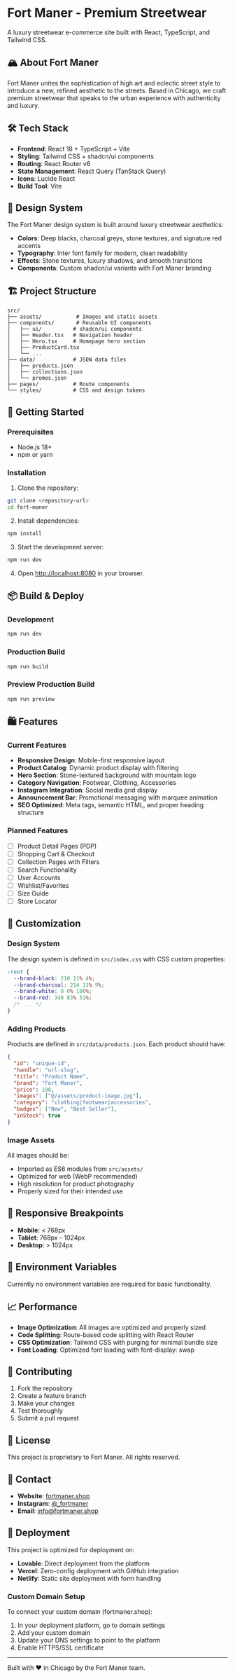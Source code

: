 # Fort Maner - Premium Streetwear

A luxury streetwear e-commerce site built with React, TypeScript, and Tailwind CSS.

## 🏔️ About Fort Maner

Fort Maner unites the sophistication of high art and eclectic street style to introduce a new, refined aesthetic to the streets. Based in Chicago, we craft premium streetwear that speaks to the urban experience with authenticity and luxury.

## 🛠️ Tech Stack

- **Frontend**: React 18 + TypeScript + Vite
- **Styling**: Tailwind CSS + shadcn/ui components
- **Routing**: React Router v6
- **State Management**: React Query (TanStack Query)
- **Icons**: Lucide React
- **Build Tool**: Vite

## 🎨 Design System

The Fort Maner design system is built around luxury streetwear aesthetics:

- **Colors**: Deep blacks, charcoal greys, stone textures, and signature red accents
- **Typography**: Inter font family for modern, clean readability
- **Effects**: Stone textures, luxury shadows, and smooth transitions
- **Components**: Custom shadcn/ui variants with Fort Maner branding

## 🏗️ Project Structure

```
src/
├── assets/           # Images and static assets
├── components/       # Reusable UI components
│   ├── ui/          # shadcn/ui components
│   ├── Header.tsx   # Navigation header
│   ├── Hero.tsx     # Homepage hero section
│   ├── ProductCard.tsx
│   └── ...
├── data/            # JSON data files
│   ├── products.json
│   ├── collections.json
│   └── promos.json
├── pages/           # Route components
└── styles/          # CSS and design tokens
```

## 🚀 Getting Started

### Prerequisites

- Node.js 18+ 
- npm or yarn

### Installation

1. Clone the repository:
```bash
git clone <repository-url>
cd fort-maner
```

2. Install dependencies:
```bash
npm install
```

3. Start the development server:
```bash
npm run dev
```

4. Open [http://localhost:8080](http://localhost:8080) in your browser.

## 📦 Build & Deploy

### Development
```bash
npm run dev
```

### Production Build
```bash
npm run build
```

### Preview Production Build
```bash
npm run preview
```

## 🛍️ Features

### Current Features
- **Responsive Design**: Mobile-first responsive layout
- **Product Catalog**: Dynamic product display with filtering
- **Hero Section**: Stone-textured background with mountain logo
- **Category Navigation**: Footwear, Clothing, Accessories
- **Instagram Integration**: Social media grid display
- **Announcement Bar**: Promotional messaging with marquee animation
- **SEO Optimized**: Meta tags, semantic HTML, and proper heading structure

### Planned Features
- [ ] Product Detail Pages (PDP)
- [ ] Shopping Cart & Checkout
- [ ] Collection Pages with Filters
- [ ] Search Functionality
- [ ] User Accounts
- [ ] Wishlist/Favorites
- [ ] Size Guide
- [ ] Store Locator

## 🎨 Customization

### Design System

The design system is defined in `src/index.css` with CSS custom properties:

```css
:root {
  --brand-black: 210 11% 4%;
  --brand-charcoal: 214 11% 9%;
  --brand-white: 0 0% 100%;
  --brand-red: 348 83% 51%;
  /* ... */
}
```

### Adding Products

Products are defined in `src/data/products.json`. Each product should have:

```json
{
  "id": "unique-id",
  "handle": "url-slug",
  "title": "Product Name",
  "brand": "Fort Maner",
  "price": 100,
  "images": ["@/assets/product-image.jpg"],
  "category": "clothing|footwear|accessories",
  "badges": ["New", "Best Seller"],
  "inStock": true
}
```

### Image Assets

All images should be:
- Imported as ES6 modules from `src/assets/`
- Optimized for web (WebP recommended)
- High resolution for product photography
- Properly sized for their intended use

## 📱 Responsive Breakpoints

- **Mobile**: < 768px
- **Tablet**: 768px - 1024px  
- **Desktop**: > 1024px

## 🔧 Environment Variables

Currently no environment variables are required for basic functionality.

## 📈 Performance

- **Image Optimization**: All images are optimized and properly sized
- **Code Splitting**: Route-based code splitting with React Router
- **CSS Optimization**: Tailwind CSS with purging for minimal bundle size
- **Font Loading**: Optimized font loading with font-display: swap

## 🤝 Contributing

1. Fork the repository
2. Create a feature branch
3. Make your changes
4. Test thoroughly
5. Submit a pull request

## 📄 License

This project is proprietary to Fort Maner. All rights reserved.

## 🏢 Contact

- **Website**: [fortmaner.shop](https://fortmaner.shop)
- **Instagram**: [@_fortmaner](https://instagram.com/_fortmaner)
- **Email**: info@fortmaner.shop

## 🔗 Deployment

This project is optimized for deployment on:
- **Lovable**: Direct deployment from the platform
- **Vercel**: Zero-config deployment with GitHub integration
- **Netlify**: Static site deployment with form handling

### Custom Domain Setup

To connect your custom domain (fortmaner.shop):

1. In your deployment platform, go to domain settings
2. Add your custom domain
3. Update your DNS settings to point to the platform
4. Enable HTTPS/SSL certificate

---

Built with ❤️ in Chicago by the Fort Maner team.